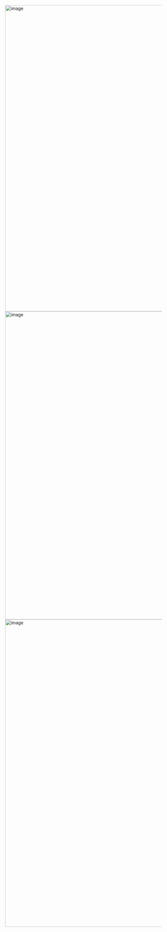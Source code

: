 <img width="1919" height="983" alt="image" src="https://github.com/user-attachments/assets/551c67a3-ab22-4c33-9122-958d67ed68c8" />
<img width="1910" height="989" alt="image" src="https://github.com/user-attachments/assets/854fffd2-4bfc-4766-a340-9e1a9398f235" />

<img width="1915" height="987" alt="image" src="https://github.com/user-attachments/assets/7978eb8e-3fe8-42ea-ac36-7ff442992838" />
